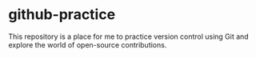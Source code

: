 # github-practice
This repository is a place for me to practice version control using Git and explore the world of open-source contributions.
